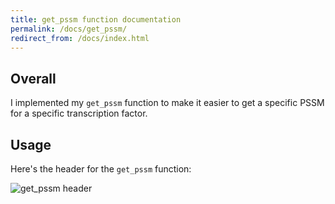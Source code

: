 ```yaml
---
title: get_pssm function documentation
permalink: /docs/get_pssm/
redirect_from: /docs/index.html
---
```


## Overall

I implemented my `get_pssm` function to make it easier to get a specific PSSM for a specific transcription factor.

## Usage

Here's the header for the `get_pssm` function:

![get_pssm header](https://github.com/johnletey/A-Study-of-Transcription-and-Its-Affects/blob/gh-pages/img/get_pssm_header.png?raw=true)